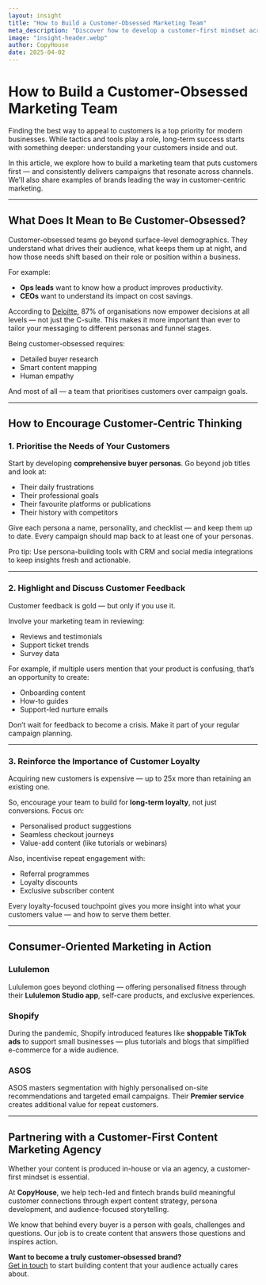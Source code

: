 ```yaml
---
layout: insight
title: "How to Build a Customer-Obsessed Marketing Team"
meta_description: "Discover how to develop a customer-first mindset across your marketing team and boost ROI by building stronger audience connections."
image: "insight-header.webp"
author: CopyHouse
date: 2025-04-02
---
```


# How to Build a Customer-Obsessed Marketing Team

Finding the best way to appeal to customers is a top priority for modern businesses. While tactics and tools play a role, long-term success starts with something deeper: understanding your customers inside and out.

In this article, we explore how to build a marketing team that puts customers first — and consistently delivers campaigns that resonate across channels. We'll also share examples of brands leading the way in customer-centric marketing.

---

## What Does It Mean to Be Customer-Obsessed?

Customer-obsessed teams go beyond surface-level demographics. They understand what drives their audience, what keeps them up at night, and how those needs shift based on their role or position within a business.

For example:

- **Ops leads** want to know how a product improves productivity.
- **CEOs** want to understand its impact on cost savings.

According to [Deloitte](https://www2.deloitte.com/uk/en.html), 87% of organisations now empower decisions at all levels — not just the C-suite. This makes it more important than ever to tailor your messaging to different personas and funnel stages.

Being customer-obsessed requires:

- Detailed buyer research
- Smart content mapping
- Human empathy

And most of all — a team that prioritises customers over campaign goals.

---

## How to Encourage Customer-Centric Thinking

### 1. Prioritise the Needs of Your Customers

Start by developing **comprehensive buyer personas**. Go beyond job titles and look at:

- Their daily frustrations
- Their professional goals
- Their favourite platforms or publications
- Their history with competitors

Give each persona a name, personality, and checklist — and keep them up to date. Every campaign should map back to at least one of your personas.

Pro tip: Use persona-building tools with CRM and social media integrations to keep insights fresh and actionable.

---

### 2. Highlight and Discuss Customer Feedback

Customer feedback is gold — but only if you use it.

Involve your marketing team in reviewing:

- Reviews and testimonials
- Support ticket trends
- Survey data

For example, if multiple users mention that your product is confusing, that’s an opportunity to create:

- Onboarding content
- How-to guides
- Support-led nurture emails

Don’t wait for feedback to become a crisis. Make it part of your regular campaign planning.

---

### 3. Reinforce the Importance of Customer Loyalty

Acquiring new customers is expensive — up to 25x more than retaining an existing one.

So, encourage your team to build for **long-term loyalty**, not just conversions. Focus on:

- Personalised product suggestions
- Seamless checkout journeys
- Value-add content (like tutorials or webinars)

Also, incentivise repeat engagement with:

- Referral programmes
- Loyalty discounts
- Exclusive subscriber content

Every loyalty-focused touchpoint gives you more insight into what your customers value — and how to serve them better.

---

## Consumer-Oriented Marketing in Action

### **Lululemon**

Lululemon goes beyond clothing — offering personalised fitness through their **Lululemon Studio app**, self-care products, and exclusive experiences.

### **Shopify**

During the pandemic, Shopify introduced features like **shoppable TikTok ads** to support small businesses — plus tutorials and blogs that simplified e-commerce for a wide audience.

### **ASOS**

ASOS masters segmentation with highly personalised on-site recommendations and targeted email campaigns. Their **Premier service** creates additional value for repeat customers.

---

## Partnering with a Customer-First Content Marketing Agency

Whether your content is produced in-house or via an agency, a customer-first mindset is essential.

At **CopyHouse**, we help tech-led and fintech brands build meaningful customer connections through expert content strategy, persona development, and audience-focused storytelling.

We know that behind every buyer is a person with goals, challenges and questions. Our job is to create content that answers those questions and inspires action.

**Want to become a truly customer-obsessed brand?**  
[Get in touch](https://www.copyhouse.io/contact) to start building content that your audience actually cares about.
